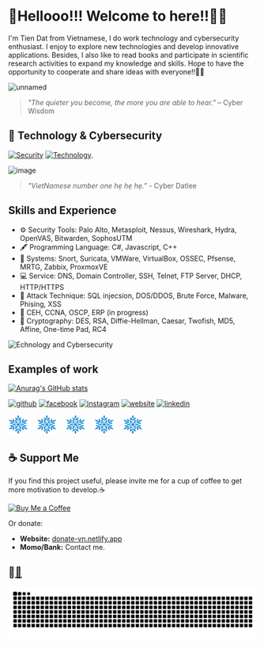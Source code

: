 # 👋Hellooo!!! Welcome to here!!👀🔥

I'm Tien Dat from Vietnamese, I do work technology and cybersecurity enthusiast. I enjoy to explore new technologies and develop innovative applications. Besides, I also like to read books and participate in scientific research activities to expand my knowledge and skills. Hope to have the opportunity to cooperate and share ideas with everyone!!👨‍🎓 

![unnamed](https://github.com/user-attachments/assets/86e52b41-cb3d-4aa5-8408-d3b387885b06)

> *"The quieter you become, the more you are able to hear."* – Cyber Wisdom

## 🔐 Technology & Cybersecurity  
[![Security](https://img.shields.io/badge/Security-Cyber-blue?style=for-the-badge&logo=datadog)](https://cryptophary.litndat.click/)
[![Technology](https://img.shields.io/badge/Tech-Enthusiast-green?style=for-the-badge&logo=github)](https://shop.litndat.click/).  

![image](https://github.com/user-attachments/assets/d5a0c2db-4858-4a1e-8f06-3a3b84d492b3)

> *"VietNamese number one hẹ hẹ hẹ."* - Cyber Datlee


## Skills and Experience
* ⚙ Security Tools: Palo Alto, Metasploit, Nessus, Wireshark, Hydra, OpenVAS, Bitwarden, SophosUTM
* 🖋 Programming Language: C#, Javascript, C++
* 📱 Systems: Snort, Suricata, VMWare, VirtualBox, OSSEC, Pfsense, MRTG, Zabbix, ProxmoxVE
* 💻 Service: DNS, Domain Controller, SSH, Telnet, FTP Server, DHCP, HTTP/HTTPS
* 👾 Attack Technique: SQL injecsion, DOS/DDOS, Brute Force, Malware, Phising, XSS
* 🎃 CEH, CCNA, OSCP, ERP (in progress)
* 🔑 Cryptography: DES, RSA, Diffie-Hellman, Caesar, Twofish, MD5, Affine, One-time Pad, RC4

![Echnology and Cybersecurity](https://user-images.githubusercontent.com/74038190/225813708-98b745f2-7d22-48cf-9150-083f1b00d6c9.gif)
## Examples of work
[![Anurag's GitHub stats](https://github-readme-stats.vercel.app/api?username=eagle-nett&show_icons=true&theme=radical)](https://github.com/eagle-nett)

[<img src='https://cdn.jsdelivr.net/npm/simple-icons@3.0.1/icons/github.svg' alt='github' height='40'>](https://github.com/https://github.com/eagle-nett)  [<img src='https://cdn.jsdelivr.net/npm/simple-icons@3.0.1/icons/facebook.svg' alt='facebook' height='40'>](https://www.facebook.com/facebook.com/ihatetndat)  [<img src='https://cdn.jsdelivr.net/npm/simple-icons@3.0.1/icons/instagram.svg' alt='instagram' height='40'>](https://www.instagram.com/https://www.instagram.com/ist_endat/)  [<img src='https://cdn.jsdelivr.net/npm/simple-icons@3.0.1/icons/icloud.svg' alt='website' height='40'>](litndat.somee.com)  [<img src='https://cdn.jsdelivr.net/npm/simple-icons@3.0.1/icons/linkedin.svg' alt='linkedin' height='40'>](linkedin.com/in/todat-en)  

<a href='https://archiveprogram.github.com/'><img src='https://raw.githubusercontent.com/acervenky/animated-github-badges/master/assets/acbadge.gif' width='40' height='40'></a> 
<a href='https://archiveprogram.github.com/'><img src='https://raw.githubusercontent.com/acervenky/animated-github-badges/master/assets/acbadge.gif' width='40' height='40'></a> 
<a href='https://archiveprogram.github.com/'><img src='https://raw.githubusercontent.com/acervenky/animated-github-badges/master/assets/acbadge.gif' width='40' height='40'></a> 
<a href='https://archiveprogram.github.com/'><img src='https://raw.githubusercontent.com/acervenky/animated-github-badges/master/assets/acbadge.gif' width='40' height='40'></a> 
<a href='https://archiveprogram.github.com/'><img src='https://raw.githubusercontent.com/acervenky/animated-github-badges/master/assets/acbadge.gif' width='40' height='40'></a> 

## ☕ Support Me

If you find this project useful, please invite me for a cup of coffee to get more motivation to develop.☕

[![Buy Me a Coffee](https://img.shields.io/badge/Buy%20Me%20a%20Coffee-%23FFDD00?style=for-the-badge&logo=buy-me-a-coffee&logoColor=black)](https://buymeacoffee.com/datlee)

Or donate:  
- **Website:** [donate-vn.netlify.app](https://donate-vn.netlify.app/)  
- **Momo/Bank:** Contact me.

## 🐍[🐍](https://github.com/eagle-nett/eagle-nett/blob/output/ocean.gif)
![snake svg](https://github.com/eagle-nett/eagle-nett/blob/output/github-contribution-grid-snake.svg)







